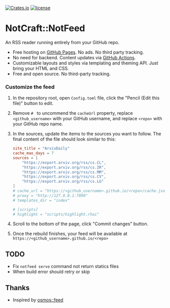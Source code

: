 [![Crates.io](https://img.shields.io/crates/v/notfeet.svg)](https://crates.io/crates/notfeed)
[![license](https://img.shields.io/github/license/notcraft/notfeed.svg?maxAge=86400)](LICENSE)

# NotCraft::NotFeed

An RSS reader running entirely from your GitHub repo.

- Free hosting on [GitHub Pages](https://pages.github.com/). No ads. No third party tracking.
- No need for backend. Content updates via [GitHub Actions](https://github.com/features/actions).
- Customizable layouts and styles via templating and theming API. Just bring your HTML and CSS.
- Free and open source. No third-party tracking.

### Customize the feed

1. In the repository root, open `Config.toml` file, click the "Pencil (Edit this file)" button to edit.
2. Remove `# ` to uncommend the `cacheUrl` property, replace `<github_username>` with your GitHub username, and
   replace `<repo>` with your GitHub repo name.
3. In the sources, update the items to the sources you want to follow. The final content of the file should look similar
   to this:

   ```toml
   site_title = "ArxivDaily"
   cache_max_days = 7
   sources = [
       "https://export.arxiv.org/rss/cs.CL",
       "https://export.arxiv.org/rss/cs.IR",
       "https://export.arxiv.org/rss/cs.MM",
       "https://export.arxiv.org/rss/cs.CV",
       "https://export.arxiv.org/rss/cs.LG"
   ]
   # cache_url = "https://<github_username>.github.io/<repo>/cache.json"
   # proxy = "http://127.0.0.1:7890"
   # templates_dir = "index"
   
   # [scripts]
   # highlight = "scripts/highlight.rhai"
   ```

4. Scroll to the bottom of the page, click "Commit changes" button.
5. Once the rebuild finishes, your feed will be available at `https://<github_username>.github.io/<repo>`

## TODO

+ Fix `notfeed serve` command not return statics files
+ When build error should retry or skip

## Thanks

+ Inspired by [osmos::feed](https://github.com/osmoscraft/osmosfeed)